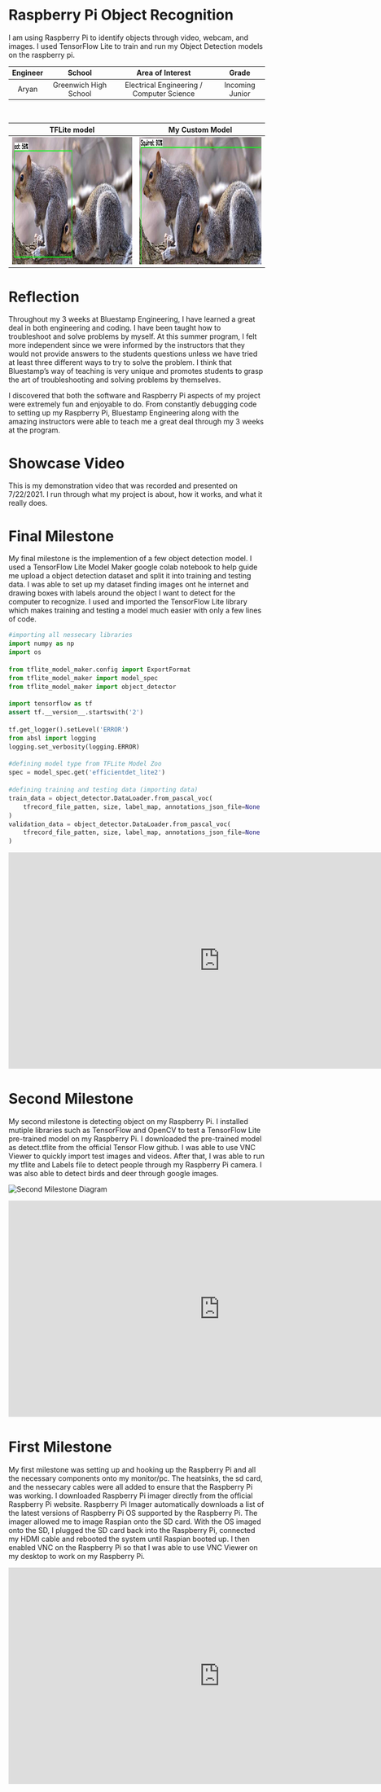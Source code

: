 ﻿# Raspberry Pi Object Recognition
I am using Raspberry Pi to identify objects through video, webcam, and images. I used TensorFlow Lite to train and run my Object Detection models on the raspberry pi. 

| **Engineer** | **School** | **Area of Interest** | **Grade** |
|:--:|:--:|:--:|:--:|
| Aryan | Greenwich High School | Electrical Engineering / Computer Science | Incoming Junior

<br/>

TFLite model             |  My Custom Model
:-------------------------:|:-------------------------:
<img src="https://github.com/AryanWadhwa05/Aryan-BSE-Portfolio/blob/gh-pages/squirrelssample.JPG?raw=true" alt="hi" width="400" height="250"/>  |  <img src= "https://github.com/AryanWadhwa05/Aryan-BSE-Portfolio/blob/gh-pages/Capture.JPG?raw=true" width="400" height="250" />


# Reflection

Throughout my 3 weeks at Bluestamp Engineering, I have learned a great deal in both engineering and coding. I have been taught how to troubleshoot and solve problems by myself. At this summer program, I felt more independent since we were informed by the instructors that they would not provide answers to the students questions unless we have tried at least three different ways to try to solve the problem. I think that Bluestamp’s way of teaching is very unique and promotes students to grasp the art of troubleshooting and solving problems by themselves.

I discovered that both the software and Raspberry Pi aspects of my project were extremely fun and enjoyable to do. From constantly debugging code to setting up my Raspberry Pi, Bluestamp Engineering along with the amazing instructors were able to teach me a great deal through my 3 weeks at the program.

# Showcase Video
This is my demonstration video that was recorded and presented on 7/22/2021. I run through what my project is about, how it works, and what it really does.



# Final Milestone
My final milestone is the implemention of a few object detection model. I used a TensorFlow Lite Model Maker google colab notebook to help guide me upload a object detection dataset and split it into training and testing data. I was able to set up my dataset finding images ont he internet and drawing boxes with labels around the object I want to detect for the computer to recognize. I used and imported the TensorFlow Lite library which makes training and testing a model much easier with only a few lines of code.

```python
#importing all nessecary libraries
import numpy as np
import os

from tflite_model_maker.config import ExportFormat
from tflite_model_maker import model_spec
from tflite_model_maker import object_detector

import tensorflow as tf
assert tf.__version__.startswith('2')

tf.get_logger().setLevel('ERROR')
from absl import logging
logging.set_verbosity(logging.ERROR)

#defining model type from TFLite Model Zoo
spec = model_spec.get('efficientdet_lite2')

#defining training and testing data (importing data)
train_data = object_detector.DataLoader.from_pascal_voc(
    tfrecord_file_patten, size, label_map, annotations_json_file=None
)
validation_data = object_detector.DataLoader.from_pascal_voc(
    tfrecord_file_patten, size, label_map, annotations_json_file=None
)
```

<iframe width="830" height="425" src="https://www.youtube.com/embed/fz4buVoNy_0" title="Final Milestone" frameborder="0" allow="accelerometer; autoplay; clipboard-write; encrypted-media; gyroscope; picture-in-picture" allowfullscreen></iframe>

# Second Milestone

My second milestone is detecting object on my Raspberry Pi. I installed mutiple libraries such as TensorFlow and OpenCV to test a TensorFlow Lite pre-trained model on my Raspberry Pi. I downloaded the pre-trained model as detect.tflite from the official Tensor Flow github. I was able to use VNC Viewer to quickly import test images and videos. After that, I was able to run my tflite and Labels file to detect people through my Raspberry Pi camera. I was also able to detect birds and deer through google images.

![Second Milestone Diagram](https://neuralet.com/wp-content/uploads/2020/09/quantization-edge-tpu.png)

<iframe width="830" height="425" src="https://www.youtube.com/embed/hrIigh1v1lc" title="YouTube video player" frameborder="0" allow="accelerometer; autoplay; clipboard-write; encrypted-media; gyroscope; picture-in-picture" allowfullscreen></iframe>

# First Milestone

My first milestone was setting up and hooking up the Raspberry Pi and all the necessary components onto my monitor/pc. The heatsinks, the sd card, and the nessecary cables were all added to ensure that the Raspberry Pi was working. I downloaded Raspberry Pi imager directly from the official Raspberry Pi website. Raspberry Pi Imager automatically downloads a list of the latest versions of Raspberry Pi OS supported by the Raspberry Pi. The imager allowed me to image Raspian onto the SD card. With the OS imaged onto the SD, I plugged the SD card back into the Raspberry Pi, connected my HDMI cable and rebooted the system until Raspian booted up. I then enabled VNC on the Raspberry Pi so that I was able to use VNC Viewer on my desktop to work on my Raspberry Pi.

<iframe width="830" height="425" src="https://www.youtube.com/embed/D26gl5HK1hM" title="YouTube video player" frameborder="0" allow="accelerometer; autoplay; clipboard-write; encrypted-media; gyroscope; picture-in-picture" allowfullscreen></iframe>
